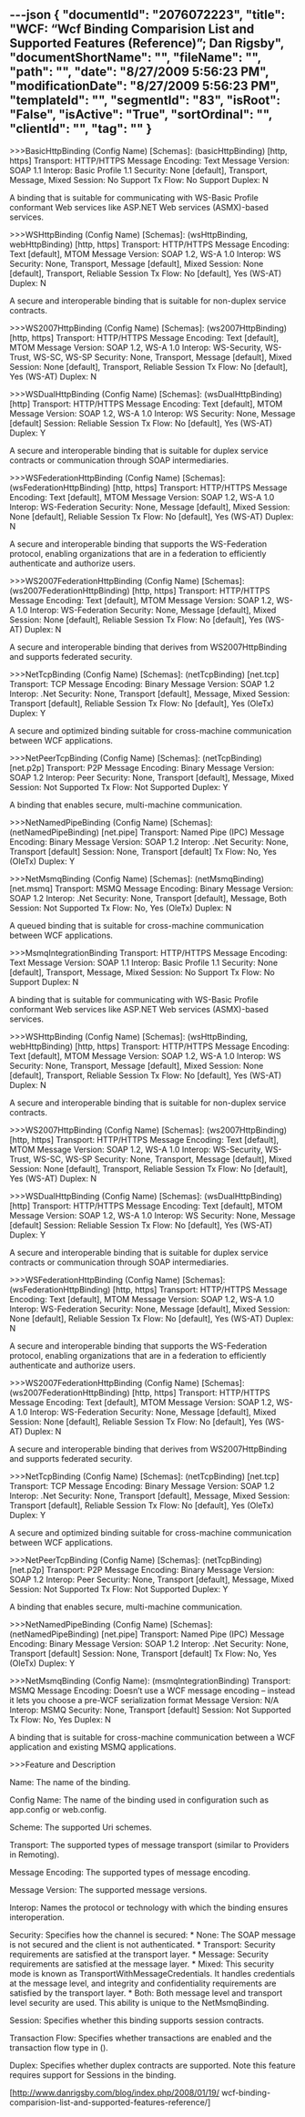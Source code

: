 ---json
{
  "documentId": "2076072223",
  "title": "WCF: “Wcf Binding Comparision List and Supported Features (Reference)”; Dan Rigsby",
  "documentShortName": "",
  "fileName": "",
  "path": "",
  "date": "8/27/2009 5:56:23 PM",
  "modificationDate": "8/27/2009 5:56:23 PM",
  "templateId": "",
  "segmentId": "83",
  "isRoot": "False",
  "isActive": "True",
  "sortOrdinal": "",
  "clientId": "",
  "tag": ""
}
---

&gt;&gt;&gt;BasicHttpBinding
(Config Name) [Schemas]: (basicHttpBinding) [http, https]
Transport: HTTP/HTTPS
Message Encoding: Text
Message Version: SOAP 1.1
Interop: Basic Profile 1.1
Security: None [default], Transport, Message, Mixed
Session: No Support
Tx Flow: No Support
Duplex: N

A binding that is suitable for communicating with WS-Basic Profile conformant Web services like ASP.NET Web services (ASMX)-based services.

&gt;&gt;&gt;WSHttpBinding
(Config Name) [Schemas]: (wsHttpBinding, webHttpBinding) [http, https]
Transport: HTTP/HTTPS
Message Encoding: Text [default], MTOM
Message Version: SOAP 1.2, WS-A 1.0
Interop: WS
Security: None, Transport, Message [default], Mixed
Session: None [default], Transport, Reliable Session
Tx Flow: No [default], Yes (WS-AT)
Duplex: N

A secure and interoperable binding that is suitable for non-duplex service contracts.

&gt;&gt;&gt;WS2007HttpBinding
(Config Name) [Schemas]: (ws2007HttpBinding) [http, https]
Transport: HTTP/HTTPS
Message Encoding: Text [default], MTOM
Message Version: SOAP 1.2, WS-A 1.0
Interop: WS-Security, WS-Trust, WS-SC, WS-SP
Security: None, Transport, Message [default], Mixed
Session: None [default], Transport, Reliable Session
Tx Flow: No [default], Yes (WS-AT)
Duplex: N

&gt;&gt;&gt;WSDualHttpBinding
(Config Name) [Schemas]: (wsDualHttpBinding) [http]
Transport: HTTP/HTTPS
Message Encoding: Text [default], MTOM
Message Version: SOAP 1.2, WS-A 1.0
Interop: WS
Security: None, Message [default]
Session: Reliable Session
Tx Flow: No [default], Yes (WS-AT)
Duplex: Y

A secure and interoperable binding that is suitable for duplex service contracts or communication through SOAP intermediaries.

&gt;&gt;&gt;WSFederationHttpBinding
(Config Name) [Schemas]: (wsFederationHttpBinding) [http, https]
Transport: HTTP/HTTPS
Message Encoding: Text [default], MTOM
Message Version: SOAP 1.2, WS-A 1.0
Interop: WS-Federation
Security: None, Message [default], Mixed
Session: None [default], Reliable Session
Tx Flow: No [default], Yes (WS-AT)
Duplex: N

A secure and interoperable binding that supports the WS-Federation protocol, enabling organizations that are in a federation to efficiently authenticate and authorize users.

&gt;&gt;&gt;WS2007FederationHttpBinding
(Config Name) [Schemas]: (ws2007FederationHttpBinding) [http, https]
Transport: HTTP/HTTPS
Message Encoding: Text [default], MTOM
Message Version: SOAP 1.2, WS-A 1.0
Interop: WS-Federation
Security: None, Message [default], Mixed
Session: None [default], Reliable Session
Tx Flow: No [default], Yes (WS-AT)
Duplex: N

A secure and interoperable binding that derives from WS2007HttpBinding and supports federated security.

&gt;&gt;&gt;NetTcpBinding
(Config Name) [Schemas]: (netTcpBinding) [net.tcp]
Transport: TCP
Message Encoding: Binary
Message Version: SOAP 1.2
Interop: .Net
Security: None, Transport [default], Message, Mixed
Session: Transport [default], Reliable Session
Tx Flow: No [default], Yes (OleTx)
Duplex: Y

A secure and optimized binding suitable for cross-machine communication between WCF applications.

&gt;&gt;&gt;NetPeerTcpBinding
(Config Name) [Schemas]: (netTcpBinding) [net.p2p]
Transport: P2P
Message Encoding: Binary
Message Version: SOAP 1.2
Interop: Peer
Security: None, Transport [default], Message, Mixed
Session: Not Supported
Tx Flow: Not Supported
Duplex: Y

A binding that enables secure, multi-machine communication.

&gt;&gt;&gt;NetNamedPipeBinding
(Config Name) [Schemas]: (netNamedPipeBinding) [net.pipe]
Transport: Named Pipe (IPC)
Message Encoding: Binary
Message Version: SOAP 1.2
Interop: .Net
Security: None, Transport [default]
Session: None, Transport [default]
Tx Flow: No, Yes (OleTx)
Duplex: Y

&gt;&gt;&gt;NetMsmqBinding
(Config Name) [Schemas]: (netMsmqBinding) [net.msmq]
Transport: MSMQ
Message Encoding: Binary
Message Version: SOAP 1.2
Interop: .Net
Security: None, Transport [default], Message, Both
Session: Not Supported
Tx Flow: No, Yes (OleTx)
Duplex: N

A queued binding that is suitable for cross-machine communication between WCF applications.

&gt;&gt;&gt;MsmqIntegrationBinding
Transport: HTTP/HTTPS
Message Encoding: Text
Message Version: SOAP 1.1
Interop: Basic Profile 1.1
Security: None [default], Transport, Message, Mixed
Session: No Support
Tx Flow: No Support
Duplex: N

A binding that is suitable for communicating with WS-Basic Profile conformant Web services like ASP.NET Web services (ASMX)-based services.

&gt;&gt;&gt;WSHttpBinding
(Config Name) [Schemas]: (wsHttpBinding, webHttpBinding) [http, https]
Transport: HTTP/HTTPS
Message Encoding: Text [default], MTOM
Message Version: SOAP 1.2, WS-A 1.0
Interop: WS
Security: None, Transport, Message [default], Mixed
Session: None [default], Transport, Reliable Session
Tx Flow: No [default], Yes (WS-AT)
Duplex: N

A secure and interoperable binding that is suitable for non-duplex service contracts.

&gt;&gt;&gt;WS2007HttpBinding
(Config Name) [Schemas]: (ws2007HttpBinding) [http, https]
Transport: HTTP/HTTPS
Message Encoding: Text [default], MTOM
Message Version: SOAP 1.2, WS-A 1.0
Interop: WS-Security, WS-Trust, WS-SC, WS-SP
Security: None, Transport, Message [default], Mixed
Session: None [default], Transport, Reliable Session
Tx Flow: No [default], Yes (WS-AT)
Duplex: N

&gt;&gt;&gt;WSDualHttpBinding
(Config Name) [Schemas]: (wsDualHttpBinding) [http]
Transport: HTTP/HTTPS
Message Encoding: Text [default], MTOM
Message Version: SOAP 1.2, WS-A 1.0
Interop: WS
Security: None, Message [default]
Session: Reliable Session
Tx Flow: No [default], Yes (WS-AT)
Duplex: Y

A secure and interoperable binding that is suitable for duplex service contracts or communication through SOAP intermediaries.

&gt;&gt;&gt;WSFederationHttpBinding
(Config Name) [Schemas]: (wsFederationHttpBinding) [http, https]
Transport: HTTP/HTTPS
Message Encoding: Text [default], MTOM
Message Version: SOAP 1.2, WS-A 1.0
Interop: WS-Federation
Security: None, Message [default], Mixed
Session: None [default], Reliable Session
Tx Flow: No [default], Yes (WS-AT)
Duplex: N

A secure and interoperable binding that supports the WS-Federation protocol, enabling organizations that are in a federation to efficiently authenticate and authorize users.

&gt;&gt;&gt;WS2007FederationHttpBinding
(Config Name) [Schemas]: (ws2007FederationHttpBinding) [http, https]
Transport: HTTP/HTTPS
Message Encoding: Text [default], MTOM
Message Version: SOAP 1.2, WS-A 1.0
Interop: WS-Federation
Security: None, Message [default], Mixed
Session: None [default], Reliable Session
Tx Flow: No [default], Yes (WS-AT)
Duplex: N

A secure and interoperable binding that derives from WS2007HttpBinding and supports federated security.

&gt;&gt;&gt;NetTcpBinding
(Config Name) [Schemas]: (netTcpBinding) [net.tcp]
Transport: TCP
Message Encoding: Binary
Message Version: SOAP 1.2
Interop: .Net
Security: None, Transport [default], Message, Mixed
Session: Transport [default], Reliable Session
Tx Flow: No [default], Yes (OleTx)
Duplex: Y

A secure and optimized binding suitable for cross-machine communication between WCF applications.

&gt;&gt;&gt;NetPeerTcpBinding
(Config Name) [Schemas]: (netTcpBinding) [net.p2p]
Transport: P2P
Message Encoding: Binary
Message Version: SOAP 1.2
Interop: Peer
Security: None, Transport [default], Message, Mixed
Session: Not Supported
Tx Flow: Not Supported
Duplex: Y

A binding that enables secure, multi-machine communication.

&gt;&gt;&gt;NetNamedPipeBinding
(Config Name) [Schemas]: (netNamedPipeBinding) [net.pipe]
Transport: Named Pipe (IPC)
Message Encoding: Binary
Message Version: SOAP 1.2
Interop: .Net
Security: None, Transport [default]
Session: None, Transport [default]
Tx Flow: No, Yes (OleTx)
Duplex: Y

&gt;&gt;&gt;NetMsmqBinding
(Config Name): (msmqIntegrationBinding)
Transport: MSMQ
Message Encoding: Doesn’t use a WCF message encoding – instead it lets you choose a pre-WCF serialization format
Message Version: N/A
Interop: MSMQ
Security: None, Transport [default]
Session: Not Supported
Tx Flow: No, Yes
Duplex: N

A binding that is suitable for cross-machine communication between a WCF application and existing MSMQ applications.

&gt;&gt;&gt;Feature and Description

Name: The name of the binding.

Config Name: The name of the binding used in configuration such as app.config or web.config.

Scheme: The supported Uri schemes.

Transport: The supported types of message transport (similar to Providers in Remoting).

Message Encoding: The supported types of message encoding.

Message Version: The supported message versions.

Interop: Names the protocol or technology with which the binding ensures interoperation.

Security: Specifies how the channel is secured:
    * None: The SOAP message is not secured and the client is not authenticated.
    * Transport: Security requirements are satisfied at the transport layer.
    * Message: Security requirements are satisfied at the message layer.
    * Mixed: This security mode is known as TransportWithMessageCredentials. It handles credentials at the message level, and integrity and confidentiality requirements are satisfied by the transport layer.
    * Both: Both message level and transport level security are used. This ability is unique to the NetMsmqBinding.

Session: Specifies whether this binding supports session contracts.

Transaction Flow: Specifies whether transactions are enabled and the transaction flow type in ().

Duplex:	Specifies whether duplex contracts are supported. Note this feature requires support for Sessions in the binding.

[http://www.danrigsby.com/blog/index.php/2008/01/19/
    wcf-binding-comparision-list-and-supported-features-reference/]
